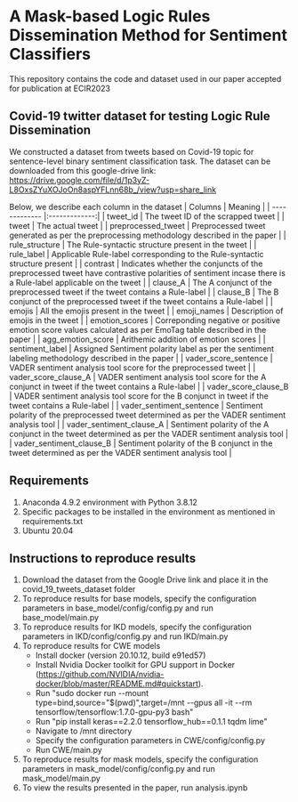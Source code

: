 # A Mask-based Logic Rules Dissemination Method for Sentiment Classifiers
This repository contains the code and dataset used in our paper accepted for publication at ECIR2023

## Covid-19 twitter dataset for testing Logic Rule Dissemination
We constructed a dataset from tweets based on Covid-19 topic for sentence-level binary sentiment classification task. The dataset can be downloaded from this google-drive link: https://drive.google.com/file/d/1p3yZ-L8OxsZYuXOJoOn8aspYFLnn68b_/view?usp=share_link

Below, we describe each column in the dataset
| Columns        | Meaning      |
| ------------- |:-------------:|
| tweet_id      | The tweet ID of the scrapped tweet |
| tweet      | The actual tweet      |
| preprocessed_tweet | Preprocessed tweet generated as per the preprocessing methodology described in the paper |
| rule_structure | The Rule-syntactic structure present in the tweet |
| rule_label | Applicable Rule-label corresponding to the Rule-syntactic structure present |
| contrast | Indicates whether the conjuncts of the preprocessed tweet have contrastive polarities of sentiment incase there is a Rule-label applicable on the tweet |
| clause_A | The A conjunct of the preprocessed tweet if the tweet contains a Rule-label |
| clause_B | The B conjunct of the preprocessed tweet if the tweet contains a Rule-label |
| emojis | All the emojis present in the tweet |
| emoji_names | Description of emojis in the tweet |
| emotion_scores | Correponding negative or positive emotion score values calculated as per EmoTag table described in the paper |
| agg_emotion_score | Arithemic addition of emotion scores |
| sentiment_label | Assigned Sentiment polarity label as per the sentiment labeling methodology described in the paper |
| vader_score_sentence | VADER sentiment analysis tool score for the preprocessed tweet |
| vader_score_clause_A | VADER sentiment analysis tool score for the A conjunct in tweet if the tweet contains a Rule-label |
| vader_score_clause_B | VADER sentiment analysis tool score for the B conjunct in tweet if the tweet contains a Rule-label |
| vader_sentiment_sentence | Sentiment polarity of the preprocessed tweet determined as per the VADER sentiment analysis tool |
| vader_sentiment_clause_A | Sentiment polarity of the A conjunct in the tweet determined as per the VADER sentiment analysis tool |
| vader_sentiment_clause_B | Sentiment polarity of the B conjunct in the tweet determined as per the VADER sentiment analysis tool |


## Requirements
1) Anaconda 4.9.2 environment with Python 3.8.12
2) Specific packages to be installed in the environment as mentioned in requirements.txt
3) Ubuntu 20.04

## Instructions to reproduce results
1) Download the dataset from the Google Drive link and place it in the covid_19_tweets_dataset folder
2) To reproduce results for base models, specify the configuration parameters in base_model/config/config.py and run base_model/main.py
3) To reproduce results for IKD models, specify the configuration parameters in IKD/config/config.py and run IKD/main.py
4) To reproduce results for CWE models 
   - Install docker (version 20.10.12, build e91ed57)
   - Install Nvidia Docker toolkit for GPU support in Docker (https://github.com/NVIDIA/nvidia-docker/blob/master/README.md#quickstart).
   - Run "sudo docker run --mount type=bind,source="$(pwd)",target=/mnt --gpus all -it --rm tensorflow/tensorflow:1.7.0-gpu-py3 bash"
   - Run "pip install keras==2.2.0 tensorflow_hub==0.1.1 tqdm lime"
   - Navigate to /mnt directory
   - Specify the configuration parameters in CWE/config/config.py
   - Run CWE/main.py
6) To reproduce results for mask models, specify the configuration parameters in mask_model/config/config.py and run mask_model/main.py
7) To view the results presented in the paper, run analysis.ipynb
